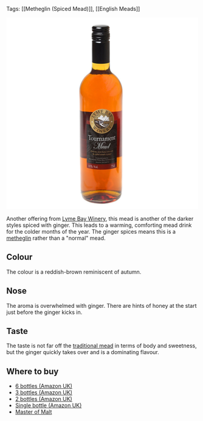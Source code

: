 Tags: [[Metheglin (Spiced Mead)]], [[English Meads]]

![](/images/tournament.jpg)

Another offering from [Lyme Bay Winery](/lyme-bay-winery/),
this mead is another of the darker
styles spiced with ginger. This leads to a warming, comforting mead
drink for the colder months of the year. The ginger spices means this is a
[metheglin](/types-of-mead) rather than a "normal" mead.

<!-- PELICAN_END_SUMMARY -->

## Colour

The colour is a reddish-brown reminiscent of autumn.

## Nose

The aroma is overwhelmed with ginger. There are hints of honey at the
start just before the ginger kicks in.

## Taste

The taste is not far off the [traditional mead](/lyme-bay-traditional)
in terms of body and sweetness, but the ginger quickly takes over and
is a dominating flavour.

## Where to buy

* [6 bottles (Amazon UK)](https://www.amazon.co.uk/Lyme-Bay-TOURNAMENT-MEAD-Case/dp/B075ZTJM42/ref=as_li_ss_tl?s=grocery&ie=UTF8&qid=1513034483&sr=1-2&keywords=tournament+mead&linkCode=ll1&tag=traditionalmead-21&linkId=8553446ccc8e45183bea5b11cebfa4d0)
* [3 bottles (Amazon UK)](https://www.amazon.co.uk/Lyme-Bay-TOURNAMENT-MEAD-Case/dp/B075ZW1WTH/ref=as_li_ss_tl?s=grocery&ie=UTF8&qid=1513034483&sr=1-4&keywords=tournament+mead&linkCode=ll1&tag=traditionalmead-21&linkId=c90c4f179eb183b38556984a9d0d4625)
* [2 bottles (Amazon UK)](https://www.amazon.co.uk/Lyme-Bay-TOURNAMENT-MEAD-Case/dp/B075ZWDY1M/ref=as_li_ss_tl?s=grocery&ie=UTF8&qid=1513034483&sr=1-3&keywords=tournament+mead&linkCode=ll1&tag=traditionalmead-21&linkId=b0a0e5623a6a140108af859dd033bcbf)
* [Single bottle (Amazon UK)](https://www.amazon.co.uk/Tournament-Mead-Lyme-Bay-Bottle/dp/B00F2JGLS4/ref=as_li_ss_tl?s=grocery&ie=UTF8&qid=1513034483&sr=1-1&keywords=tournament+mead&linkCode=ll1&tag=traditionalmead-21&linkId=21477314c9e212066e788321300b37fa)
* [Master of Malt](https://scripts.affiliatefuture.com/AFClick.asp?affiliateID=345342&merchantID=7042&programmeID=25000&mediaID=0&tracking=&afsource=60&url=https%3a%2f%2fwww.masterofmalt.com%2fmead%2flyme-bay-winery%2ftournament-mead-lyme-bay-winery-mead%2f%3fsrh%3d1)

